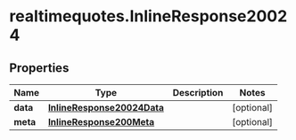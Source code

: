 # realtimequotes.InlineResponse20024

## Properties

Name | Type | Description | Notes
------------ | ------------- | ------------- | -------------
**data** | [**InlineResponse20024Data**](InlineResponse20024Data.md) |  | [optional] 
**meta** | [**InlineResponse200Meta**](InlineResponse200Meta.md) |  | [optional] 


